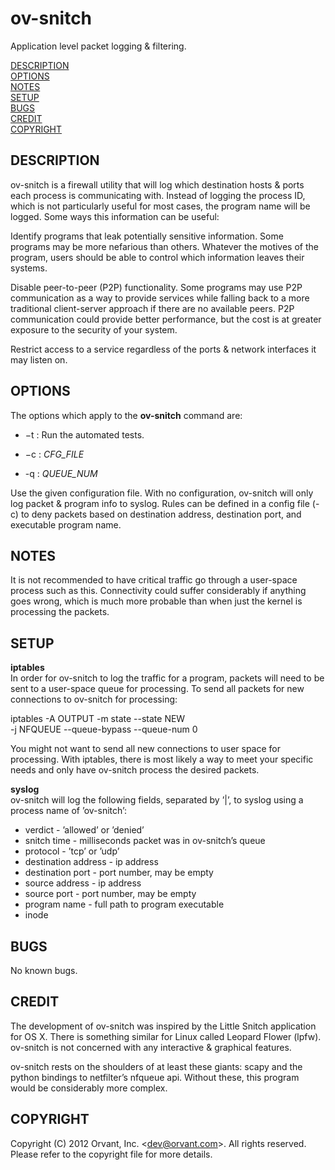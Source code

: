 # ov-snitch

Application level packet logging & filtering.

[DESCRIPTION](#DESCRIPTION)  
[OPTIONS](#OPTIONS)  
[NOTES](#NOTES)  
[SETUP](#SETUP)  
[BUGS](#BUGS)  
[CREDIT](#CREDIT)  
[COPYRIGHT](#COPYRIGHT)

## DESCRIPTION

ov-snitch is a firewall utility that will log which destination
hosts & ports each process is communicating with. Instead of
logging the process ID, which is not particularly useful for most
cases, the program name will be logged. Some ways this information
can be useful:

Identify programs that leak potentially sensitive information. Some
programs may be more nefarious than others. Whatever the motives of
the program, users should be able to control which information
leaves their systems.

Disable peer-to-peer (P2P) functionality. Some programs may use P2P
communication as a way to provide services while falling back to a
more traditional client-server approach if there are no available
peers. P2P communication could provide better performance, but the
cost is at greater exposure to the security of your system.

Restrict access to a service regardless of the ports & network
interfaces it may listen on.

## OPTIONS

The options which apply to the **ov-snitch** command are:

* −t : Run the automated tests.

* −c : *CFG\_FILE*

* -q : *QUEUE_NUM*

Use the given configuration file. With no configuration, ov-snitch
will only log packet & program info to syslog. Rules can be defined
in a config file (-c) to deny packets based on destination
address, destination port, and executable program name.

## NOTES

It is not recommended to have critical traffic go through a
user-space process such as this. Connectivity could suffer
considerably if anything goes wrong, which is much more probable
than when just the kernel is processing the packets.

## SETUP

**iptables**   
In order for ov-snitch to log the traffic for a program, packets
will need to be sent to a user-space queue for processing. To send
all packets for new connections to ov-snitch for processing:

iptables -A OUTPUT -m state --state NEW \
    -j NFQUEUE --queue-bypass --queue-num 0

You might not want to send all new connections to user space for
processing. With iptables, there is most likely a way to meet your
specific needs and only have ov-snitch process the desired
packets.

**syslog**   
ov-snitch will log the following fields, separated by ’|’, to
syslog using a process name of ’ov-snitch’:

* verdict - ’allowed’ or ’denied’   
* snitch time - milliseconds packet was in ov-snitch’s queue   
* protocol - ’tcp’ or ’udp’   
* destination address - ip address   
* destination port - port number, may be empty   
* source address - ip address   
* source port - port number, may be empty   
* program name - full path to program executable   
* inode

## BUGS

No known bugs.

## CREDIT

The development of ov-snitch was inspired by the Little Snitch
application for OS X. There is something similar for Linux called
Leopard Flower (lpfw). ov-snitch is not concerned with any
interactive & graphical features.

ov-snitch rests on the shoulders of at least these giants: scapy
and the python bindings to netfilter’s nfqueue api. Without these,
this program would be considerably more complex.

## COPYRIGHT

Copyright (C) 2012 Orvant, Inc. <dev@orvant.com\>. All rights
reserved. Please refer to the copyright file for more details.



